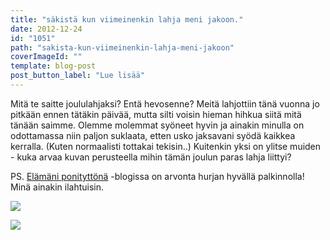 ```yaml
---
title: "säkistä kun viimeinenkin lahja meni jakoon."
date: 2012-12-24
id: "1051"
path: "sakista-kun-viimeinenkin-lahja-meni-jakoon"
coverImageId: ""
template: blog-post
post_button_label: "Lue lisää"
---
```


Mitä te saitte joululahjaksi? Entä hevosenne? Meitä lahjottiin tänä vuonna jo pitkään ennen tätäkin päivää, mutta silti voisin hieman hihkua siitä mitä tänään saimme. Olemme molemmat syöneet hyvin ja ainakin minulla on odottamassa niin paljon suklaata, etten usko jaksavani syödä kaikkea kerralla. (Kuten normaalisti tottakai tekisin..) Kuitenkin yksi on ylitse muiden - kuka arvaa kuvan perusteella mihin tämän joulun paras lahja liittyi?

PS. [Elämäni ponityttönä](http://elamaniponityttona.blogspot.fi/2012/12/joulkalenteri-osa-24.html) -blogissa on arvonta hurjan hyvällä palkinnolla! Minä ainakin ilahtuisin.

[![](/images/IMG_0210.JPG)](http://1.bp.blogspot.com/-poFErTZD1LM/UNh6A62adyI/AAAAAAAAEN0/geVeG80_NFk/s1600/IMG_0210.JPG)

[![](/images/ak.jpg)](http://3.bp.blogspot.com/-wZY-90CVKsg/UNh6JnFDUxI/AAAAAAAAEN8/oPiIIWHEPfE/s1600/ak.jpg)
